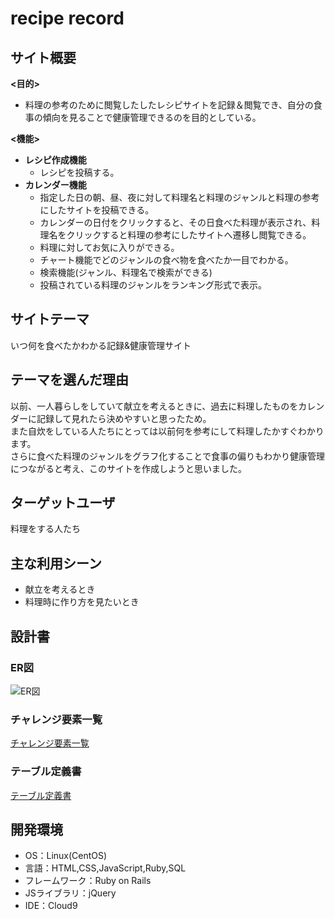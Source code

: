 # recipe record

## サイト概要
**<目的>**
 - 料理の参考のために閲覧したしたレシピサイトを記録＆閲覧でき、自分の食事の傾向を見ることで健康管理できるのを目的としている。

**<機能>**
- **レシピ作成機能**
  -  レシピを投稿する。
- **カレンダー機能**
	-  指定した日の朝、昼、夜に対して料理名と料理のジャンルと料理の参考にしたサイトを投稿できる。
	-  カレンダーの日付をクリックすると、その日食べた料理が表示され、料理名をクリックすると料理の参考にしたサイトへ遷移し閲覧できる。
	-  料理に対してお気に入りができる。
	-  チャート機能でどのジャンルの食べ物を食べたか一目でわかる。
	-  検索機能(ジャンル、料理名で検索ができる)
	-  投稿されている料理のジャンルをランキング形式で表示。


## サイトテーマ
いつ何を食べたかわかる記録&健康管理サイト

## テーマを選んだ理由
以前、一人暮らしをしていて献立を考えるときに、過去に料理したものをカレンダーに記録して見れたら決めやすいと思ったため。<br>
また自炊をしている人たちにとっては以前何を参考にして料理したかすぐわかります。<br>
さらに食べた料理のジャンルをグラフ化することで食事の偏りもわかり健康管理につながると考え、このサイトを作成しようと思いました。

## ターゲットユーザ
料理をする人たち

## 主な利用シーン
-  献立を考えるとき
-  料理時に作り方を見たいとき

## 設計書
### ER図
![ER図](https://user-images.githubusercontent.com/93042220/151698518-4153ff66-0324-4bb9-a26a-051a6fb86369.jpg)



### チャレンジ要素一覧
[チャレンジ要素一覧](https://docs.google.com/spreadsheets/d/1JOr0skKkhRxZkdFON3QVWHU0aYcqBlxOa2OuriFrG-Q/edit?usp=sharing)

### テーブル定義書
[テーブル定義書](https://docs.google.com/spreadsheets/d/1A1S4GDBMeafqzThQcjk956ajttIBXT2iVHn6TSL2w9Y/edit?usp=sharing)

## 開発環境
- OS：Linux(CentOS)
- 言語：HTML,CSS,JavaScript,Ruby,SQL
- フレームワーク：Ruby on Rails
- JSライブラリ：jQuery
- IDE：Cloud9
